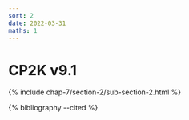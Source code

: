 ```yaml
---
sort: 2
date: 2022-03-31
maths: 1
---
```


# CP2K v9.1

{% include chap-7/section-2/sub-section-2.html %}

{% bibliography --cited %}


